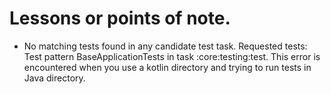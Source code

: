 # Lessons or points of note.

- No matching tests found in any candidate test task.
  Requested tests:
  Test pattern BaseApplicationTests in task :core:testing:test.
  This error is encountered when you use a kotlin directory and trying to run tests in Java directory.